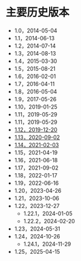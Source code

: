# 主要历史版本

  - 1.0，2014-05-04
  - 1.1，2014-06-13
  - 1.2，2014-07-14
  - 1.3，2014-08-13
  - 1.4，2015-03-30
  - 1.5，2015-08-21
  - 1.6，2016-02-01
  - 1.7，2016-04-11
  - 1.8，2016-05-04
  - 1.9，2017-05-26
  - 1.10，2019-01-25
  - 1.11，2019-05-29
  - 1.11，2019-05-29
  - [1.12，2019-12-20](1.12.md)
  - [1.13，2020-09-02](1.13.md)
  - [1.14，2021-02-03](1.14.md)
  - 1.15，2021-04-19
  - 1.16，2021-06-18
  - 1.17，2021-09-02
  - 1.18，2022-01-17
  - 1.19，2022-06-16
  - 1.20，2023-04-26
  - 1.21，2023-10-06
  - 1.22，2023-12-27
    - 1.22.1，2024-01-05
    - 1.22.2，2024-02-20
  - 1.23，2024-05-31
  - 1.24，2024-10-26
    - 1.24.1，2024-11-29
  - 1.25，2025-04-15

